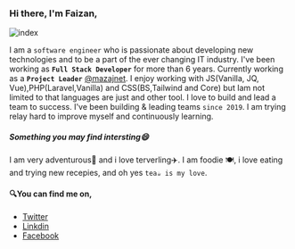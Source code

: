 ### Hi there, I'm Faizan,
![index](https://user-images.githubusercontent.com/59387960/152359147-333d54b9-95db-445a-8c59-958f87a5c064.png)


I am a `software engineer` who is passionate about developing new technologies and to be a part of the ever changing IT industry. I've been working as <b>`Full Stack Developer`</b> for more than 6 years. Currently working as a <b>`Project Leader`</b> [@mazajnet](https://github.com/mazajnet). 
I enjoy working with JS(Vanilla, JQ, Vue),PHP(Laravel,Vanilla) and CSS(BS,Tailwind and Core) but Iam not limited to that languages are just and other tool. 
I love to build and lead a team to success. I've been building & leading teams `since 2019`.
I am trying relay hard to improve myself and continuously learning. 

##### Something you may find intersting😄
I am very adventurous🌄 and i love terverling✈️. 
I am foodie 🍽️, i love eating and trying new recepies, 
 and oh yes `tea☕ is my love`.

#### 🔍You can find me on,
- [Twitter](https://twitter.com/_faizeee)
- [Linkdin](https://www.linkedin.com/in/chfaizee)
- [Facebook](https://www.facebook.com/faizeeeCh/)
